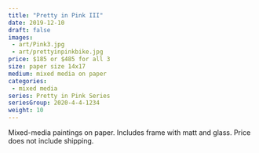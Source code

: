 ```yaml
---
title: "Pretty in Pink III"
date: 2019-12-10
draft: false
images:
 - art/Pink3.jpg
 - art/prettyinpinkbike.jpg
price: $185 or $485 for all 3
size: paper size 14x17
medium: mixed media on paper
categories:
 - mixed media
series: Pretty in Pink Series
seriesGroup: 2020-4-4-1234
weight: 10
---
```


Mixed-media paintings on paper. Includes frame with matt and glass. Price does not include shipping.
